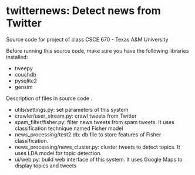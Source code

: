 twitternews: Detect news from Twitter
===========
Source code for project of class CSCE 670 - Texas A&M University

Before running this source code, make sure you have the following libraries installed:
  + tweepy
  + couchdb
  + pysqlite2
  + gensim

Description of files in source code  :
  + utils/settings.py: set parameters of this system
  + crawler/user_stream.py: crawl tweets from Twitter
  + spam_filter/fisher.py: filter news tweets from spam tweets. It uses classification technique named Fisher model
  + news_processing/test2.db: db file to store features of Fisher classification.  
  + news_processing/news_cluster.py: cluster tweets to detect topics. It uses LDA model for topic detection.
  + ui/web.py: build web interface of this system. It uses Google Maps to display topics and tweets

 
  
  

